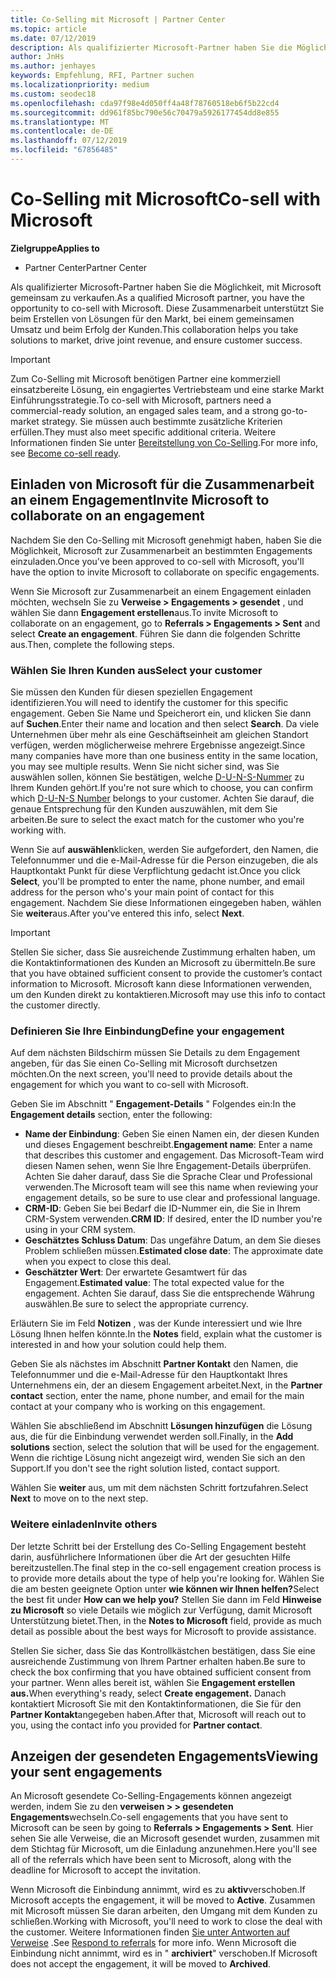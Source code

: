 ```yaml
---
title: Co-Selling mit Microsoft | Partner Center
ms.topic: article
ms.date: 07/12/2019
description: Als qualifizierter Microsoft-Partner haben Sie die Möglichkeit, mit Microsoft gemeinsam zu verkaufen. Diese Zusammenarbeit unterstützt Sie beim Erstellen von Lösungen für den Markt, bei einem gemeinsamen Umsatz und beim Erfolg der Kunden.
author: JnHs
ms.author: jenhayes
keywords: Empfehlung, RFI, Partner suchen
ms.localizationpriority: medium
ms.custom: seodec18
ms.openlocfilehash: cda97f98e4d050ff4a48f78760518eb6f5b22cd4
ms.sourcegitcommit: dd961f85bc790e56c70479a5926177454dd8e855
ms.translationtype: MT
ms.contentlocale: de-DE
ms.lasthandoff: 07/12/2019
ms.locfileid: "67856485"
---
```

# <a name="co-sell-with-microsoft"></a><span data-ttu-id="ce0d3-105">Co-Selling mit Microsoft</span><span class="sxs-lookup"><span data-stu-id="ce0d3-105">Co-sell with Microsoft</span></span>

<span data-ttu-id="ce0d3-106">**Zielgruppe**</span><span class="sxs-lookup"><span data-stu-id="ce0d3-106">**Applies to**</span></span>

-  <span data-ttu-id="ce0d3-107">Partner Center</span><span class="sxs-lookup"><span data-stu-id="ce0d3-107">Partner Center</span></span>

<span data-ttu-id="ce0d3-108">Als qualifizierter Microsoft-Partner haben Sie die Möglichkeit, mit Microsoft gemeinsam zu verkaufen.</span><span class="sxs-lookup"><span data-stu-id="ce0d3-108">As a qualified Microsoft partner, you have the opportunity to co-sell with Microsoft.</span></span> <span data-ttu-id="ce0d3-109">Diese Zusammenarbeit unterstützt Sie beim Erstellen von Lösungen für den Markt, bei einem gemeinsamen Umsatz und beim Erfolg der Kunden.</span><span class="sxs-lookup"><span data-stu-id="ce0d3-109">This collaboration helps you take solutions to market, drive joint revenue, and ensure customer success.</span></span>

> [!IMPORTANT]
> <span data-ttu-id="ce0d3-110">Zum Co-Selling mit Microsoft benötigen Partner eine kommerziell einsatzbereite Lösung, ein engagiertes Vertriebsteam und eine starke Markt Einführungsstrategie.</span><span class="sxs-lookup"><span data-stu-id="ce0d3-110">To co-sell with Microsoft, partners need a commercial-ready solution, an engaged sales team, and a strong go-to-market strategy.</span></span> <span data-ttu-id="ce0d3-111">Sie müssen auch bestimmte zusätzliche Kriterien erfüllen.</span><span class="sxs-lookup"><span data-stu-id="ce0d3-111">They must also meet specific additional criteria.</span></span> <span data-ttu-id="ce0d3-112">Weitere Informationen finden Sie unter [Bereitstellung von Co-Selling](https://partner.microsoft.com/reach-customers/selling-with-microsoft#become-ready).</span><span class="sxs-lookup"><span data-stu-id="ce0d3-112">For more info, see [Become co-sell ready](https://partner.microsoft.com/reach-customers/selling-with-microsoft#become-ready).</span></span>

## <a name="invite-microsoft-to-collaborate-on-an-engagement"></a><span data-ttu-id="ce0d3-113">Einladen von Microsoft für die Zusammenarbeit an einem Engagement</span><span class="sxs-lookup"><span data-stu-id="ce0d3-113">Invite Microsoft to collaborate on an engagement</span></span>

<span data-ttu-id="ce0d3-114">Nachdem Sie den Co-Selling mit Microsoft genehmigt haben, haben Sie die Möglichkeit, Microsoft zur Zusammenarbeit an bestimmten Engagements einzuladen.</span><span class="sxs-lookup"><span data-stu-id="ce0d3-114">Once you've been approved to co-sell with Microsoft, you'll have the option to invite Microsoft to collaborate on specific engagements.</span></span>

<span data-ttu-id="ce0d3-115">Wenn Sie Microsoft zur Zusammenarbeit an einem Engagement einladen möchten, wechseln Sie zu **Verweise > Engagements > gesendet** , und wählen Sie dann **Engagement erstellen**aus.</span><span class="sxs-lookup"><span data-stu-id="ce0d3-115">To invite Microsoft to collaborate on an engagement, go to **Referrals > Engagements > Sent** and select **Create an engagement**.</span></span> <span data-ttu-id="ce0d3-116">Führen Sie dann die folgenden Schritte aus.</span><span class="sxs-lookup"><span data-stu-id="ce0d3-116">Then, complete the following steps.</span></span>

### <a name="select-your-customer"></a><span data-ttu-id="ce0d3-117">Wählen Sie Ihren Kunden aus</span><span class="sxs-lookup"><span data-stu-id="ce0d3-117">Select your customer</span></span>

<span data-ttu-id="ce0d3-118">Sie müssen den Kunden für diesen speziellen Engagement identifizieren.</span><span class="sxs-lookup"><span data-stu-id="ce0d3-118">You will need to identify the customer for this specific engagement.</span></span> <span data-ttu-id="ce0d3-119">Geben Sie Name und Speicherort ein, und klicken Sie dann auf **Suchen**.</span><span class="sxs-lookup"><span data-stu-id="ce0d3-119">Enter their name and location and then select **Search**.</span></span> <span data-ttu-id="ce0d3-120">Da viele Unternehmen über mehr als eine Geschäftseinheit am gleichen Standort verfügen, werden möglicherweise mehrere Ergebnisse angezeigt.</span><span class="sxs-lookup"><span data-stu-id="ce0d3-120">Since many companies have more than one business entity in the same location, you may see multiple results.</span></span> <span data-ttu-id="ce0d3-121">Wenn Sie nicht sicher sind, was Sie auswählen sollen, können Sie bestätigen, welche [D-U-N-S-Nummer](https://www.dnb.com/duns-number.html) zu Ihrem Kunden gehört.</span><span class="sxs-lookup"><span data-stu-id="ce0d3-121">If you're not sure which to choose, you can confirm which [D-U-N-S Number](https://www.dnb.com/duns-number.html) belongs to your customer.</span></span> <span data-ttu-id="ce0d3-122">Achten Sie darauf, die genaue Entsprechung für den Kunden auszuwählen, mit dem Sie arbeiten.</span><span class="sxs-lookup"><span data-stu-id="ce0d3-122">Be sure to select the exact match for the customer who you're working with.</span></span> 

<span data-ttu-id="ce0d3-123">Wenn Sie auf **auswählen**klicken, werden Sie aufgefordert, den Namen, die Telefonnummer und die e-Mail-Adresse für die Person einzugeben, die als Hauptkontakt Punkt für diese Verpflichtung gedacht ist.</span><span class="sxs-lookup"><span data-stu-id="ce0d3-123">Once you click **Select**, you'll be prompted to enter the name, phone number, and email address for the person who's your main point of contact for this engagement.</span></span> <span data-ttu-id="ce0d3-124">Nachdem Sie diese Informationen eingegeben haben, wählen Sie **weiter**aus.</span><span class="sxs-lookup"><span data-stu-id="ce0d3-124">After you've entered this info, select **Next**.</span></span>

> [!IMPORTANT]
> <span data-ttu-id="ce0d3-125">Stellen Sie sicher, dass Sie ausreichende Zustimmung erhalten haben, um die Kontaktinformationen des Kunden an Microsoft zu übermitteln.</span><span class="sxs-lookup"><span data-stu-id="ce0d3-125">Be sure that you have obtained sufficient consent to provide the customer’s contact information to Microsoft.</span></span> <span data-ttu-id="ce0d3-126">Microsoft kann diese Informationen verwenden, um den Kunden direkt zu kontaktieren.</span><span class="sxs-lookup"><span data-stu-id="ce0d3-126">Microsoft may use this info to contact the customer directly.</span></span>

### <a name="define-your-engagement"></a><span data-ttu-id="ce0d3-127">Definieren Sie Ihre Einbindung</span><span class="sxs-lookup"><span data-stu-id="ce0d3-127">Define your engagement</span></span>

<span data-ttu-id="ce0d3-128">Auf dem nächsten Bildschirm müssen Sie Details zu dem Engagement angeben, für das Sie einen Co-Selling mit Microsoft durchsetzen möchten.</span><span class="sxs-lookup"><span data-stu-id="ce0d3-128">On the next screen, you'll need to provide details about the engagement for which you want to co-sell with Microsoft.</span></span>

<span data-ttu-id="ce0d3-129">Geben Sie im Abschnitt " **Engagement-Details** " Folgendes ein:</span><span class="sxs-lookup"><span data-stu-id="ce0d3-129">In the **Engagement details** section, enter the following:</span></span>
- <span data-ttu-id="ce0d3-130">**Name der Einbindung**: Geben Sie einen Namen ein, der diesen Kunden und dieses Engagement beschreibt.</span><span class="sxs-lookup"><span data-stu-id="ce0d3-130">**Engagement name**: Enter a name that describes this customer and engagement.</span></span> <span data-ttu-id="ce0d3-131">Das Microsoft-Team wird diesen Namen sehen, wenn Sie Ihre Engagement-Details überprüfen. Achten Sie daher darauf, dass Sie die Sprache Clear und Professional verwenden.</span><span class="sxs-lookup"><span data-stu-id="ce0d3-131">The Microsoft team will see this name when reviewing your engagement details, so be sure to use clear and professional language.</span></span>
- <span data-ttu-id="ce0d3-132">**CRM-ID**: Geben Sie bei Bedarf die ID-Nummer ein, die Sie in Ihrem CRM-System verwenden.</span><span class="sxs-lookup"><span data-stu-id="ce0d3-132">**CRM ID**: If desired, enter the ID number you're using in your CRM system.</span></span>
- <span data-ttu-id="ce0d3-133">**Geschätztes Schluss Datum**: Das ungefähre Datum, an dem Sie dieses Problem schließen müssen.</span><span class="sxs-lookup"><span data-stu-id="ce0d3-133">**Estimated close date**: The approximate date when you expect to close this deal.</span></span>
- <span data-ttu-id="ce0d3-134">**Geschätzter Wert**: Der erwartete Gesamtwert für das Engagement.</span><span class="sxs-lookup"><span data-stu-id="ce0d3-134">**Estimated value**: The total expected value for the engagement.</span></span> <span data-ttu-id="ce0d3-135">Achten Sie darauf, dass Sie die entsprechende Währung auswählen.</span><span class="sxs-lookup"><span data-stu-id="ce0d3-135">Be sure to select the appropriate currency.</span></span>

<span data-ttu-id="ce0d3-136">Erläutern Sie im Feld **Notizen** , was der Kunde interessiert und wie Ihre Lösung Ihnen helfen könnte.</span><span class="sxs-lookup"><span data-stu-id="ce0d3-136">In the **Notes** field, explain what the customer is interested in and how your solution could help them.</span></span>

 <span data-ttu-id="ce0d3-137">Geben Sie als nächstes im Abschnitt **Partner Kontakt** den Namen, die Telefonnummer und die e-Mail-Adresse für den Hauptkontakt Ihres Unternehmens ein, der an diesem Engagement arbeitet.</span><span class="sxs-lookup"><span data-stu-id="ce0d3-137">Next, in the **Partner contact** section, enter the name, phone number, and email for the main contact at your company who is working on this engagement.</span></span>

<span data-ttu-id="ce0d3-138">Wählen Sie abschließend im Abschnitt **Lösungen hinzufügen** die Lösung aus, die für die Einbindung verwendet werden soll.</span><span class="sxs-lookup"><span data-stu-id="ce0d3-138">Finally, in the **Add solutions** section, select the solution that will be used for the engagement.</span></span> <span data-ttu-id="ce0d3-139">Wenn die richtige Lösung nicht angezeigt wird, wenden Sie sich an den Support.</span><span class="sxs-lookup"><span data-stu-id="ce0d3-139">If you don't see the right solution listed, contact support.</span></span>

<span data-ttu-id="ce0d3-140">Wählen Sie **weiter** aus, um mit dem nächsten Schritt fortzufahren.</span><span class="sxs-lookup"><span data-stu-id="ce0d3-140">Select **Next** to move on to the next step.</span></span>

### <a name="invite-others"></a><span data-ttu-id="ce0d3-141">Weitere einladen</span><span class="sxs-lookup"><span data-stu-id="ce0d3-141">Invite others</span></span>

<span data-ttu-id="ce0d3-142">Der letzte Schritt bei der Erstellung des Co-Selling Engagement besteht darin, ausführlichere Informationen über die Art der gesuchten Hilfe bereitzustellen.</span><span class="sxs-lookup"><span data-stu-id="ce0d3-142">The final step in the co-sell engagement creation process is to provide more details about the type of help you're looking for.</span></span> <span data-ttu-id="ce0d3-143">Wählen Sie die am besten geeignete Option unter **wie können wir Ihnen helfen?**</span><span class="sxs-lookup"><span data-stu-id="ce0d3-143">Select the best fit under **How can we help you?**</span></span> <span data-ttu-id="ce0d3-144">Stellen Sie dann im Feld **Hinweise zu Microsoft** so viele Details wie möglich zur Verfügung, damit Microsoft Unterstützung bietet.</span><span class="sxs-lookup"><span data-stu-id="ce0d3-144">Then, in the **Notes to Microsoft** field, provide as much detail as possible about the best ways for Microsoft to provide assistance.</span></span>

<span data-ttu-id="ce0d3-145">Stellen Sie sicher, dass Sie das Kontrollkästchen bestätigen, dass Sie eine ausreichende Zustimmung von Ihrem Partner erhalten haben.</span><span class="sxs-lookup"><span data-stu-id="ce0d3-145">Be sure to check the box confirming that you have obtained sufficient consent from your partner.</span></span> <span data-ttu-id="ce0d3-146">Wenn alles bereit ist, wählen Sie **Engagement erstellen aus.**</span><span class="sxs-lookup"><span data-stu-id="ce0d3-146">When everything's ready, select **Create engagement.**</span></span> <span data-ttu-id="ce0d3-147">Danach kontaktiert Microsoft Sie mit den Kontaktinformationen, die Sie für den **Partner Kontakt**angegeben haben.</span><span class="sxs-lookup"><span data-stu-id="ce0d3-147">After that, Microsoft will reach out to you, using the contact info you provided for **Partner contact**.</span></span>

## <a name="viewing-your-sent-engagements"></a><span data-ttu-id="ce0d3-148">Anzeigen der gesendeten Engagements</span><span class="sxs-lookup"><span data-stu-id="ce0d3-148">Viewing your sent engagements</span></span>

<span data-ttu-id="ce0d3-149">An Microsoft gesendete Co-Selling-Engagements können angezeigt werden, indem Sie zu den **verweisen > > gesendeten Engagements**wechseln.</span><span class="sxs-lookup"><span data-stu-id="ce0d3-149">Co-sell engagements that you have sent to Microsoft can be seen by going to **Referrals > Engagements > Sent**.</span></span> <span data-ttu-id="ce0d3-150">Hier sehen Sie alle Verweise, die an Microsoft gesendet wurden, zusammen mit dem Stichtag für Microsoft, um die Einladung anzunehmen.</span><span class="sxs-lookup"><span data-stu-id="ce0d3-150">Here you'll see all of the referrals which have been sent to Microsoft, along with the deadline for Microsoft to accept the invitation.</span></span>

<span data-ttu-id="ce0d3-151">Wenn Microsoft die Einbindung annimmt, wird es zu **aktiv**verschoben.</span><span class="sxs-lookup"><span data-stu-id="ce0d3-151">If Microsoft accepts the engagement, it will be moved to **Active**.</span></span> <span data-ttu-id="ce0d3-152">Zusammen mit Microsoft müssen Sie daran arbeiten, den Umgang mit dem Kunden zu schließen.</span><span class="sxs-lookup"><span data-stu-id="ce0d3-152">Working with Microsoft, you'll need to work to close the deal with the customer.</span></span> <span data-ttu-id="ce0d3-153">Weitere Informationen finden [Sie unter Antworten auf Verweise](responding-to-referrals.md) .</span><span class="sxs-lookup"><span data-stu-id="ce0d3-153">See [Respond to referrals](responding-to-referrals.md) for more info.</span></span> <span data-ttu-id="ce0d3-154">Wenn Microsoft die Einbindung nicht annimmt, wird es in " **archiviert**" verschoben.</span><span class="sxs-lookup"><span data-stu-id="ce0d3-154">If Microsoft does not accept the engagement, it will be moved to **Archived**.</span></span>
